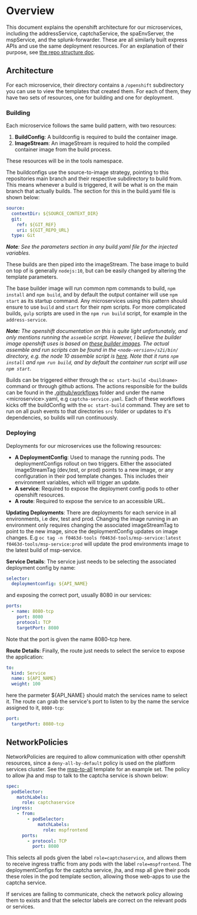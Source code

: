 # Overview

This document explains the openshift architecture for our microservices, including the addressService, captchaService, the spaEnvServer, the mspService, and the splunk-forwarder. These are all similarly built express APIs and use the same deployment resources. For an explanation of their purpose, see [the repo structure doc](/doc/RepoStructure.md).

## Architecture

For each microservice, their directory contains a `/openshift` subdirectory you can use to view the templates that created them. For each of them, they have two sets of resources, one for building and one for deployment.

### Building

Each microservice follows the same build pattern, with two resources:

1. **BuildConfig**: A buildconfig is required to build the container image.
1. **ImageStream**: An imageStream is required to hold the compiled container image from the build process.

These resources will be in the tools namespace.

The buildconfigs use the source-to-image strategy, pointing to this repositories main branch and their respective subdirectory to build from. This means whenever a build is triggered, it will be what is on the main branch that actually builds. The section for this in the build.yaml file is shown below:

``` yaml    
source:
  contextDir: ${SOURCE_CONTEXT_DIR}
  git:
    ref: ${GIT_REF}
    uri: ${GIT_REPO_URL}
  type: Git
```

_**Note**: See the parameters section in any build.yaml file for the injected variables._

These builds are then piped into the imageStream. The base image to build on top of is generally `nodejs:10`, but can be easily changed by altering the template parameters.

The base builder image will run common npm commands to build, `npm install` and `npm build`, and by default the output container will use `npm start` as its startup command. Any microservices using this pattern should ensure to use `build` and `start` for their npm scripts. For more complicated builds, `gulp` scripts are used in the `npm run build` script, for example in the `address-service`.

_**Note:** The openshift documentation on this is quite light unfortunately, and only mentions running the `assemble` script. However, I believe the builder image openshift uses is based on [these builder images](https://github.com/sclorg/s2i-nodejs-container). The actual assemble and run scripts can be found in the `<node-version>/s2i/bin/` directory, e.g. the node 10 assemble script is [here](https://github.com/sclorg/s2i-nodejs-container/blob/master/10/s2i/bin/assemble). Note that it runs `npm install` and `npm run build`, and by default the container run script will use `npm start`._

Builds can be triggered either through the `oc start-build <buildname>` command or through github actions. The actions responsible for the builds can be found in the [.github/workflows](/.github/workflows/) folder and under the name \<microservice\>.yaml, e.g `captcha-service.yaml`. Each of these workflows kicks off the buildConfig with the `oc start-build` command. They are set to run on all push events to that directories `src` folder or updates to it's dependencies, so builds will run continuously.

### Deploying

Deployments for our microservices use the following resources:

- **A DeploymentConfig**: Used to manage the running pods. The deploymentConfigs rollout on two triggers. Either the associated imageStreamTag (dev,test, or prod) points to a new image, or any configuration in their pod template changes. This includes their environment variables, which will trigger an update.
- **A service**: Required to expose the deployment config pods to other openshift resources.
- **A route**: Required to expose the service to an accessible URL.

**Updating Deployments**: There are deployments for each service in all environments, i.e dev, test and prod. Changing the image running in an environment only requires changing the associated imageStreamTag to point to the new image, since the deploymentConfig updates on image changes. E.g `oc tag -n f0463d-tools f0463d-tools/msp-service:latest f0463d-tools/msp-service:prod` will update the prod environments image to the latest build of msp-service.

**Service Details**: The service just needs to be selecting the associated deployment config by name:

``` yaml
selector:
  deploymentconfig: ${API_NAME}
```

and exposing the correct port, usually 8080 in our services:

``` yaml
ports:
  - name: 8080-tcp
    port: 8080
    protocol: TCP
    targetPort: 8080
```

Note that the port is given the name 8080-tcp here.

**Route Details**: Finally, the route just needs to select the service to expose the application:

``` yaml
to:
  kind: Service
  name: ${API_NAME}
  weight: 100
```

here the parmeter ${API_NAME} should match the services name to select it.
The route can grab the service's port to listen to by the name the service assigned to it, `8080-tcp`:

``` yaml
port:
  targetPort: 8080-tcp
```


## NetworkPolicies

NetworkPolicies are required to allow communication with other openshift resources, since a `deny-all-by-default` policy is used on the platform services cluster. See the [msp-to-all](/openshift/templates/quickmspweb-toall.yaml) template for an example set. The policy to allow jha and msp to talk to the captcha service is shown below:

``` yaml
spec:
  podSelector:
    matchLabels:
      role: captchaservice
  ingress:
    - from:
        - podSelector:
            matchLabels:
              role: mspfrontend
      ports:
        - protocol: TCP
          port: 8080
```

This selects all pods given the label `role=captchaservice`, and allows them to receive ingress traffic from any pods with the label `role=mspfrontend`. The deploymentConfigs for the captcha service, jha, and msp all give their pods these roles in the pod template section, allowing those web-apps to use the captcha service. 

If services are failing to communicate, check the network policy allowing them to exists and that the selector labels are correct on the relevant pods or services.
